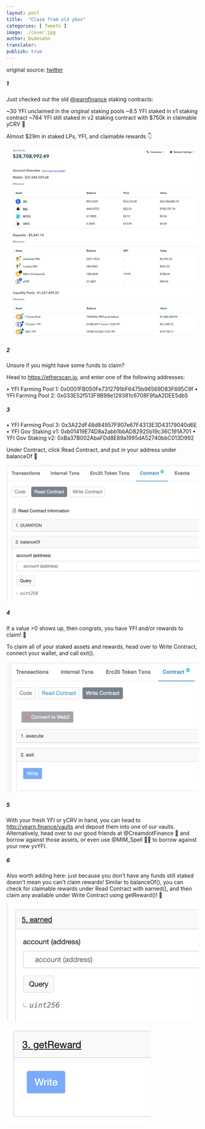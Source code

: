 ```yaml
---
layout: post
title:  "Claim from old yGov"
categories: [ Tweets ]
image: ./cover.jpg
author: Dudesahn
translator:
publish: true
---
```


original source: [twitter](https://twitter.com/dudesahn/status/1413567068583104512)

##### 1

Just checked out the old [@iearnfinance](https://twitter.com/iearnfinance) staking contracts:

~30 YFI unclaimed in the original staking pools
~8.5 YFI staked in v1 staking contract
~764 YFI still staked in v2 staking contract with $750k in claimable yCRV 😬

Almost $29m in staked LPs, YFI, and claimable rewards :point_down:

![](image1.jfif)

##### 2

Unsure if you might have some funds to claim?

Head to https://etherscan.io, and enter one of the following addresses:

• YFI Farming Pool 1: 0x0001FB050Fe7312791bF6475b96569D83F695C9f
• YFI Farming Pool 2: 0x033E52f513F9B98e129381c6708F9faA2DEE5db5

##### 3

• YFI Farming Pool 3: 0x3A22dF48d84957F907e67F4313E3D43179040d6E
• YFI Gov Staking v1: 0xb01419E74D8a2abb1bbAD82925b19c36C191A701
• YFI Gov Staking v2: 0xBa37B002AbaFDd8E89a1995dA52740bbC013D992

Under Contract, click Read Contract, and put in your address under balanceOf 👀

![](image2.jfif)

##### 4

If a value >0 shows up, then congrats, you have YFI and/or rewards to claim! :partying_face:

To claim all of your staked assets and rewards, head over to Write Contract, connect your wallet, and call exit().

![](image3.jfif)

##### 5

With your fresh YFI or yCRV in hand, you can head to http://yearn.finance/vaults and deposit them into one of our vaults. Alternatively, head over to our good friends at @CreamdotFinance 🍦 and borrow against those assets, or even use @MIM_Spell 🧙‍♂️ to borrow against your new yvYFI.

##### 6

Also worth adding here: just because you don't have any funds still staked doesn't mean you can't claim rewards! Similar to balanceOf(), you can check for claimable rewards under Read Contract with earned(), and then claim any available under Write Contract using getReward()! 🤑

![](image4.png)  

![](image5.png)
